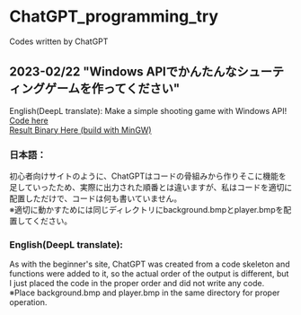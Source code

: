 # ChatGPT_programming_try
Codes written by ChatGPT

## 2023-02/22 "Windows APIでかんたんなシューティングゲームを作ってください"  
English(DeepL translate): Make a simple shooting game with Windows API!  
[Code here](https://github.com/yyhome-tromb/ChatGPT_programming_try/blob/main/winAPI_shootingGame/main.cpp)  
[Result Binary Here (build with MinGW)](https://github.com/yyhome-tromb/ChatGPT_programming_try/releases/tag/winAPI_shootingGame)  

### 日本語：
初心者向けサイトのように、ChatGPTはコードの骨組みから作りそこに機能を足していったため、実際に出力された順番とは違いますが、私はコードを適切に配置しただけで、コードは何も書いていません。  
※適切に動かすためには同じディレクトリにbackground.bmpとplayer.bmpを配置してください。  
  
### English(DeepL translate):
As with the beginner's site, ChatGPT was created from a code skeleton and functions were added to it, so the actual order of the output is different, but I just placed the code in the proper order and did not write any code.  
※Place background.bmp and player.bmp in the same directory for proper operation.  
